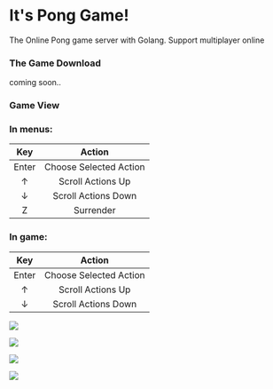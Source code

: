 # It's Pong Game!

The Online Pong game server with Golang. Support multiplayer online

### The Game Download

coming soon..

### Game View

### In menus:

|  Key  |         Action         |
|:-----:|:----------------------:|
| Enter | Choose Selected Action |
|   ↑   |    Scroll Actions Up   |
|   ↓   |   Scroll Actions Down  |
|   Z   |   Surrender            |

### In game:

|  Key  |       Action           |
|:-----:|:----------------------:|
| Enter | Choose Selected Action |
|   ↑   |    Scroll Actions Up   |
|   ↓   |   Scroll Actions Down  |


![](https://i.imgur.com/yFmyAsU.jpg)

![](https://i.imgur.com/51AnAF3.jpg)

![](https://i.imgur.com/hGUjhUs.jpg)

![](https://i.imgur.com/55KLm0t.gif)
